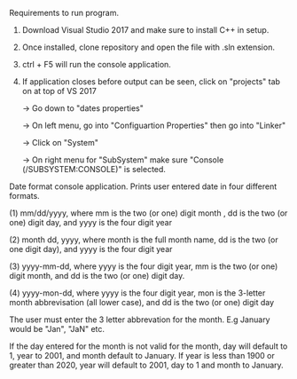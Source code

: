 Requirements to run program. 
1) Download Visual Studio 2017 and make sure to install C++ in setup. 
2) Once installed, clone repository and open the file with .sln extension. 
3) ctrl + F5 will run the console application.
4) If application closes before output can be seen, click on "projects" tab on at top of VS 2017
    
    -> Go down to "dates properties"
    
    -> On left menu, go into "Configuartion Properties" then go into "Linker"
    
    -> Click on "System" 
    
    -> On right menu for "SubSystem" make sure "Console (/SUBSYSTEM:CONSOLE)" is selected.


Date format console application.
Prints user entered date in four different formats.

(1) mm/dd/yyyy, where mm is the two (or one) digit month , dd is the two (or one) digit day, and yyyy is the four digit year

(2) month dd, yyyy, where month is the full month name, dd is the two (or one digit day), and yyyy is the four digit year 

(3) yyyy-mm-dd, where yyyy is the four digit year, mm is the two (or one) digit month, and dd is the two (or one) digit day.

(4) yyyy-mon-dd, where yyyy is the four digit year, mon is the 3-letter month abbrevisation (all lower case), and dd is the two (or one) digit day

The user must enter the 3 letter abbrevation for the month. E.g January would be "Jan", "JaN" etc.

If the day entered for the month is not valid for the month, day will default to 1, year to 2001, and month default to January.
If year is less than 1900 or greater than 2020, year will default to 2001, day to 1 and month to January.
